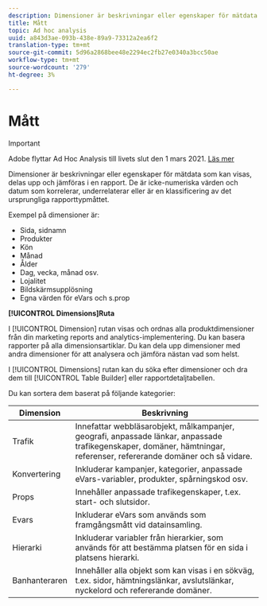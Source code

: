```yaml
---
description: Dimensioner är beskrivningar eller egenskaper för mätdata som kan visas, delas upp och jämföras i en rapport. De är icke-numeriska värden och datum som korrelerar, underrelaterar eller är en klassificering av det ursprungliga rapporttypmåttet.
title: Mått
topic: Ad hoc analysis
uuid: a843d3ae-093b-438e-89a9-73312a2ea6f2
translation-type: tm+mt
source-git-commit: 5d96a2868bee48e2294ec2fb27e0340a3bcc50ae
workflow-type: tm+mt
source-wordcount: '279'
ht-degree: 3%

---
```



# Mått

>[!IMPORTANT]
>
>Adobe flyttar Ad Hoc Analysis till livets slut den 1 mars 2021. [Läs mer](https://adobe.ly/discoverworkspace)

Dimensioner är beskrivningar eller egenskaper för mätdata som kan visas, delas upp och jämföras i en rapport. De är icke-numeriska värden och datum som korrelerar, underrelaterar eller är en klassificering av det ursprungliga rapporttypmåttet.

Exempel på dimensioner är:

* Sida, sidnamn
* Produkter
* Kön
* Månad
* Ålder
* Dag, vecka, månad osv.
* Lojalitet
* Bildskärmsupplösning
* Egna värden för eVars och s.prop

**[!UICONTROL Dimensions]Ruta**

I [!UICONTROL Dimension] rutan visas och ordnas alla produktdimensioner från din marketing reports and analytics-implementering. Du kan basera rapporter på alla dimensionsartiklar. Du kan dela upp dimensioner med andra dimensioner för att analysera och jämföra nästan vad som helst.

I [!UICONTROL Dimensions] rutan kan du söka efter dimensioner och dra dem till [!UICONTROL Table Builder] eller rapportdetaljtabellen.

Du kan sortera dem baserat på följande kategorier:

| Dimension | Beskrivning |
|--- |--- |
| Trafik | Innefattar webbläsarobjekt, målkampanjer, geografi, anpassade länkar, anpassade trafikegenskaper, domäner, hämtningar, referenser, refererande domäner och så vidare. |
| Konvertering | Inkluderar kampanjer, kategorier, anpassade eVars-variabler, produkter, spårningskod osv. |
| Props | Innehåller anpassade trafikegenskaper, t.ex. start- och slutsidor. |
| Evars | Inkluderar eVars som används som framgångsmått vid datainsamling. |
| Hierarki | Inkluderar variabler från hierarkier, som används för att bestämma platsen för en sida i platsens hierarki. |
| Banhanteraren | Innehåller alla objekt som kan visas i en sökväg, t.ex. sidor, hämtningslänkar, avslutslänkar, nyckelord och refererande domäner. |
